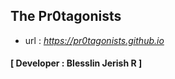 ## The Pr0tagonists
- url : _https://pr0tagonists.github.io_
#### **[ Developer : Blesslin Jerish R ]** 
